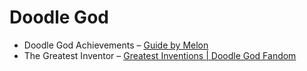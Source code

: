 # Doodle God

- Doodle God Achievements – [Guide by Melon](https://steamcommunity.com/sharedfiles/filedetails/?id=524424372)
- The Greatest Inventor – [Greatest Inventions | Doodle God Fandom](https://doodlegod.fandom.com/wiki/Greatest_Inventions)